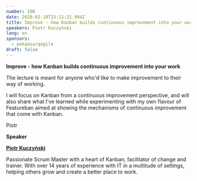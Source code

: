 ```yaml
---
number: 196
date: 2020-02-10T15:11:21.994Z
title: Improve - how Kanban builds continuous improvement into your work
speakers: Piotr Kuczyński
lang: en
sponsors:
  - pekaosa/qagile
draft: false
---
```

**Improve - how Kanban builds continuous improvement into your work**

The lecture is meant for anyone who'd like to make improvement to their way of working.

I will focus on Kanban from a continuous improvement perspective, and will also share what I've learned while experimenting with my own flavour of Featureban aimed at showing the mechanisms of continuous improvement that come with Kanban.

Piotr

**Speaker**

**[Piotr Kuczyński](https://www.linkedin.com/in/pkuczynski/)**

Passionate Scrum Master with a heart of Kanban, facilitator of change and trainer. With over 14 years of experience with IT in a multitude of settings, helping others grow and create a better place to work.
